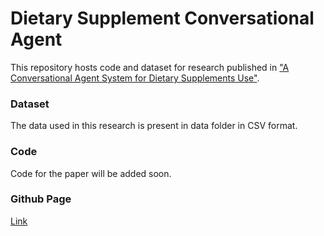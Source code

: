 <!-- ## Welcome to GitHub Pages

You can use the [editor on GitHub](https://github.com/esha-singh/Supplement_Conversational_agent/edit/main/README.md) to maintain and preview the content for your website in Markdown files.

Whenever you commit to this repository, GitHub Pages will run [Jekyll](https://jekyllrb.com/) to rebuild the pages in your site, from the content in your Markdown files.
### Markdown

Markdown is a lightweight and easy-to-use syntax for styling your writing. It includes conventions for

```markdown
Syntax highlighted code block

# Header 1
## Header 2
### Header 3

- Bulleted
- List

1. Numbered
2. List

**Bold** and _Italic_ and `Code` text

[Link](url) and ![Image](src)
```

For more details see [GitHub Flavored Markdown](https://guides.github.com/features/mastering-markdown/).

### Jekyll Themes

Your Pages site will use the layout and styles from the Jekyll theme you have selected in your [repository settings](https://github.com/esha-singh/Supplement_Conversational_agent/settings/pages). The name of this theme is saved in the Jekyll `_config.yml` configuration file.

### Support or Contact

Having trouble with Pages? Check out our [documentation](https://docs.github.com/categories/github-pages-basics/) or [contact support](https://support.github.com/contact) and we’ll help you sort it out.
 -->
 
 # Dietary Supplement Conversational Agent
 
 This repository hosts code and dataset for research published in ["A Conversational Agent System for Dietary Supplements Use"](https://github.com/zhang-informatics/Supplement_Conversational_agent/).
 
### Dataset
The data used in this research is present in data folder in CSV format.

### Code
Code for the paper will be added soon.

### Github Page
[Link]()
